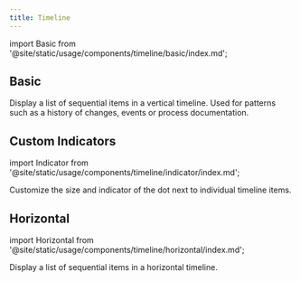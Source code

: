 ```yaml
---
title: Timeline
---
```


import Basic from '@site/static/usage/components/timeline/basic/index.md';

## Basic

Display a list of sequential items in a vertical timeline. Used for patterns such as a history of changes, events or process documentation.

<Basic />

## Custom Indicators

import Indicator from '@site/static/usage/components/timeline/indicator/index.md';

Customize the size and indicator of the dot next to individual timeline items.

<Indicator />

## Horizontal

import Horizontal from '@site/static/usage/components/timeline/horizontal/index.md';

Display a list of sequential items in a horizontal timeline.

<Horizontal />
